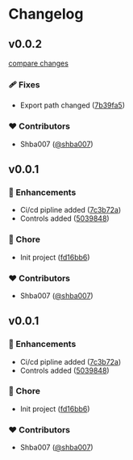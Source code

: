 # Changelog


## v0.0.2

[compare changes](https://github.com/shba007/game-of-life/compare/v0.0.1...v0.0.2)

### 🩹 Fixes

- Export path changed ([7b39fa5](https://github.com/shba007/game-of-life/commit/7b39fa5))

### ❤️ Contributors

- Shba007 ([@shba007](https://github.com/shba007))

## v0.0.1


### 🚀 Enhancements

- Ci/cd pipline added ([7c3b72a](https://github.com/shba007/game-of-life/commit/7c3b72a))
- Controls added ([5039848](https://github.com/shba007/game-of-life/commit/5039848))

### 🏡 Chore

- Init project ([fd16bb6](https://github.com/shba007/game-of-life/commit/fd16bb6))

### ❤️ Contributors

- Shba007 ([@shba007](https://github.com/shba007))

## v0.0.1


### 🚀 Enhancements

- Ci/cd pipline added ([7c3b72a](https://github.com/shba007/game-of-life/commit/7c3b72a))
- Controls added ([5039848](https://github.com/shba007/game-of-life/commit/5039848))

### 🏡 Chore

- Init project ([fd16bb6](https://github.com/shba007/game-of-life/commit/fd16bb6))

### ❤️ Contributors

- Shba007 ([@shba007](https://github.com/shba007))


